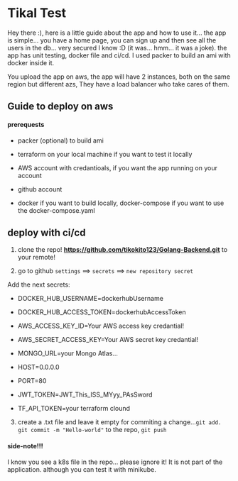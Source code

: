 # Tikal Test

Hey there :), here is a little guide about the app and how to use it...
the app is simple... you have a home page, you can sign up and then see all the users in the db...
very secured I know :D (it was... hmm... it was a joke). the app has unit testing, docker file and ci/cd.
I used packer to build an ami with docker inside it. 

You upload the app on aws, the app will have 2 instances, both on the same region but different azs,
They have a load balancer who take cares of them.

## Guide to deploy on aws

#### prerequests

- packer (optional) to build ami

- terraform on your local machine if you want to test it locally

- AWS account with credantioals, if you want the app running on your account

- github account

- docker if you want to build locally, docker-compose if you want to use the docker-compose.yaml

## deploy with ci/cd

1. clone the repo! **https://github.com/tikokito123/Golang-Backend.git** to your remote!

2. go to github ```settings``` ==> ```secrets``` ==> ```new repository secret```

Add the next secrets:

- DOCKER_HUB_USERNAME=dockerhubUsername
 
- DOCKER_HUB_ACCESS_TOKEN=dockerhubAccessToken

- AWS_ACCESS_KEY_ID=Your AWS access key credantial!

- AWS_SECRET_ACCESS_KEY=Your AWS secret key credantial!

- MONGO_URL=your Mongo Atlas...

- HOST=0.0.0.0

- PORT=80

- JWT_TOKEN=JWT_This_ISS_MYyy_PAsSword

- TF_API_TOKEN=your terraform clound


3. create a .txt file and leave it empty for commiting a change...```git add.``` ```git commit -m "Hello-world"``` to the repo, ```git push```



#### side-note!!!

I know you see a k8s file in the repo... please ignore it! It is not part of the application.
although you can test it with minikube. 